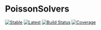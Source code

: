 # PoissonSolvers

[![Stable](https://img.shields.io/badge/docs-stable-blue.svg)](https://JuliaPlasma.github.io/PoissonSolvers.jl/stable/)
[![Latest](https://img.shields.io/badge/docs-latest-blue.svg)](https://JuliaPlasma.github.io/PoissonSolvers.jl/latest/)
[![Build Status](https://github.com/JuliaPlasma/PoissonSolvers.jl/actions/workflows/CI.yml/badge.svg?branch=main)](https://github.com/JuliaPlasma/PoissonSolvers.jl/actions/workflows/CI.yml?query=branch%3Amain)
[![Coverage](https://codecov.io/gh/JuliaPlasma/PoissonSolvers.jl/branch/main/graph/badge.svg)](https://codecov.io/gh/JuliaPlasma/PoissonSolvers.jl)
